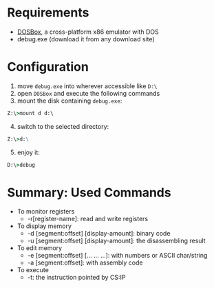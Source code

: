 # Requirements
- [DOSBox](https://www.dosbox.com/), a cross-platform x86 emulator with DOS
- debug.exe (download it from any download site)
# Configuration
1. move `debug.exe` into wherever accessible like `D:\`
2. open `DOSBox` and execute the following commands
3. mount the disk containing `debug.exe`:
```cmd
Z:\>mount d d:\
```
4. switch to the selected directory:
```cmd
Z:\>d:\
```
5. enjoy it:
```cmd
D:\>debug
```
# Summary: Used Commands
- To monitor registers
    - -r[register-name]: read and write registers
- To display memory
    - -d [segment:offset] [display-amount]: binary code
    - -u [segment:offset] [display-amount]: the disassembling result
- To edit memory
    - -e [segment:offset] [... ... ...]: with numbers or ASCII char/string
    - -a [segment:offset]: with assembly code
- To execute
    - -t: the instruction pointed by CS:IP
